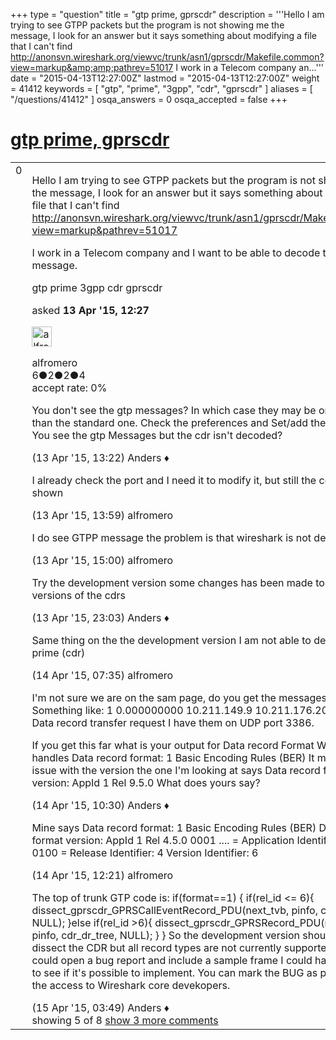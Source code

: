 +++
type = "question"
title = "gtp prime, gprscdr"
description = '''Hello I am trying to see GTPP packets but the program is not showing me the message, I look for an answer but it says something about modifying a file that I can&#x27;t find http://anonsvn.wireshark.org/viewvc/trunk/asn1/gprscdr/Makefile.common?view=markup&amp;amp;pathrev=51017 I work in a Telecom company an...'''
date = "2015-04-13T12:27:00Z"
lastmod = "2015-04-13T12:27:00Z"
weight = 41412
keywords = [ "gtp", "prime", "3gpp", "cdr", "gprscdr" ]
aliases = [ "/questions/41412" ]
osqa_answers = 0
osqa_accepted = false
+++

<div class="headNormal">

# [gtp prime, gprscdr](/questions/41412/gtp-prime-gprscdr)

</div>

<div id="main-body">

<div id="askform">

<table id="question-table" style="width:100%;"><colgroup><col style="width: 50%" /><col style="width: 50%" /></colgroup><tbody><tr class="odd"><td style="width: 30px; vertical-align: top"><div class="vote-buttons"><div id="post-41412-score" class="post-score" title="current number of votes">0</div><div id="favorite-count" class="favorite-count"></div></div></td><td><div id="item-right"><div class="question-body"><p>Hello I am trying to see GTPP packets but the program is not showing me the message, I look for an answer but it says something about modifying a file that I can't find <a href="http://anonsvn.wireshark.org/viewvc/trunk/asn1/gprscdr/Makefile.common?view=markup&amp;pathrev=51017">http://anonsvn.wireshark.org/viewvc/trunk/asn1/gprscdr/Makefile.common?view=markup&amp;pathrev=51017</a></p><p>I work in a Telecom company and I want to be able to decode the CDR message.</p></div><div id="question-tags" class="tags-container tags">gtp prime 3gpp cdr gprscdr</div><div id="question-controls" class="post-controls"></div><div class="post-update-info-container"><div class="post-update-info post-update-info-user"><p>asked <strong>13 Apr '15, 12:27</strong></p><img src="https://secure.gravatar.com/avatar/6405df934432bb5e3c624ba812de640e?s=32&amp;d=identicon&amp;r=g" class="gravatar" width="32" height="32" alt="alfromero&#39;s gravatar image" /><p>alfromero<br />
<span class="score" title="6 reputation points">6</span><span title="2 badges"><span class="badge1">●</span><span class="badgecount">2</span></span><span title="2 badges"><span class="silver">●</span><span class="badgecount">2</span></span><span title="4 badges"><span class="bronze">●</span><span class="badgecount">4</span></span><br />
<span class="accept_rate" title="Rate of the user&#39;s accepted answers">accept rate:</span> <span title="alfromero has no accepted answers">0%</span></p></div></div><div id="comments-container-41412" class="comments-container"><span id="41418"></span><div id="comment-41418" class="comment"><div id="post-41418-score" class="comment-score"></div><div class="comment-text"><p>You don't see the gtp messages? In which case they may be on another port than the standard one. Check the preferences and Set/add the used port. Or You see the gtp Messages but the cdr isn't decoded?</p></div><div id="comment-41418-info" class="comment-info"><span class="comment-age">(13 Apr '15, 13:22)</span> Anders ♦</div></div><span id="41420"></span><div id="comment-41420" class="comment"><div id="post-41420-score" class="comment-score"></div><div class="comment-text"><p>I already check the port and I need it to modify it, but still the cdr info is not shown</p></div><div id="comment-41420-info" class="comment-info"><span class="comment-age">(13 Apr '15, 13:59)</span> alfromero</div></div><span id="41421"></span><div id="comment-41421" class="comment"><div id="post-41421-score" class="comment-score"></div><div class="comment-text"><p>I do see GTPP message the problem is that wireshark is not decoding it</p></div><div id="comment-41421-info" class="comment-info"><span class="comment-age">(13 Apr '15, 15:00)</span> alfromero</div></div><span id="41422"></span><div id="comment-41422" class="comment"><div id="post-41422-score" class="comment-score"></div><div class="comment-text"><p>Try the development version some changes has been made to handle more versions of the cdrs</p></div><div id="comment-41422-info" class="comment-info"><span class="comment-age">(13 Apr '15, 23:03)</span> Anders ♦</div></div><span id="41427"></span><div id="comment-41427" class="comment"><div id="post-41427-score" class="comment-score"></div><div class="comment-text"><p>Same thing on the the development version I am not able to decode gtp prime (cdr)</p></div><div id="comment-41427-info" class="comment-info"><span class="comment-age">(14 Apr '15, 07:35)</span> alfromero</div></div><span id="41434"></span><div id="comment-41434" class="comment not_top_scorer"><div id="post-41434-score" class="comment-score"></div><div class="comment-text"><p>I'm not sure we are on the sam page, do you get the messages as GTP'? Something like: 1 0.000000000 10.211.149.9 10.211.176.202 GTP 540 Data record transfer request I have them on UDP port 3386.</p><p>If you get this far what is your output for Data record Format Wireshark only handles Data record format: 1 Basic Encoding Rules (BER) It may also be an issue with the version the one I'm looking at says Data record format version: AppId 1 Rel 9.5.0 What does yours say?</p></div><div id="comment-41434-info" class="comment-info"><span class="comment-age">(14 Apr '15, 10:30)</span> Anders ♦</div></div><span id="41438"></span><div id="comment-41438" class="comment not_top_scorer"><div id="post-41438-score" class="comment-score"></div><div class="comment-text"><p>Mine says Data record format: 1 Basic Encoding Rules (BER) Data record format version: AppId 1 Rel 4.5.0 0001 .... = Application Identifier: 1 .... 0100 = Release Identifier: 4 Version Identifier: 6</p></div><div id="comment-41438-info" class="comment-info"><span class="comment-age">(14 Apr '15, 12:21)</span> alfromero</div></div><span id="41446"></span><div id="comment-41446" class="comment not_top_scorer"><div id="post-41446-score" class="comment-score"></div><div class="comment-text"><p>The top of trunk GTP code is: if(format==1) { if(rel_id &lt;= 6){ dissect_gprscdr_GPRSCallEventRecord_PDU(next_tvb, pinfo, cdr_dr_tree, NULL); }else if(rel_id &gt;6){ dissect_gprscdr_GPRSRecord_PDU(next_tvb, pinfo, cdr_dr_tree, NULL); } } So the development version should try to dissect the CDR but all record types are not currently supported. If you could open a bug report and include a sample frame I could have a look at it to see if it's possible to implement. You can mark the BUG as private limiting the access to Wireshark core devekopers.</p></div><div id="comment-41446-info" class="comment-info"><span class="comment-age">(15 Apr '15, 03:49)</span> Anders ♦</div></div></div><div id="comment-tools-41412" class="comment-tools"><span class="comments-showing"> showing 5 of 8 </span> <a href="#" class="show-all-comments-link">show 3 more comments</a></div><div class="clear"></div><div id="comment-41412-form-container" class="comment-form-container"></div><div class="clear"></div></div></td></tr></tbody></table>

</div>

</div>

